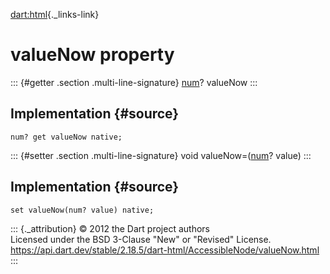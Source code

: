 [dart:html](../../dart-html/dart-html-library){._links-link}

valueNow property
=================

::: {#getter .section .multi-line-signature}
[num](../../dart-core/num-class)? valueNow
:::

Implementation {#source}
--------------

``` {.language-dart data-language="dart"}
num? get valueNow native;
```

::: {#setter .section .multi-line-signature}
void valueNow=([num](../../dart-core/num-class)? value)
:::

Implementation {#source}
--------------

``` {.language-dart data-language="dart"}
set valueNow(num? value) native;
```

::: {._attribution}
© 2012 the Dart project authors\
Licensed under the BSD 3-Clause \"New\" or \"Revised\" License.\
<https://api.dart.dev/stable/2.18.5/dart-html/AccessibleNode/valueNow.html>
:::

